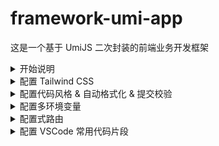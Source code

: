 # framework-umi-app

这是一个基于 UmiJS 二次封装的前端业务开发框架

<!-- 开始说明 -->
<details>
<summary>开始说明</summary>

## 依赖项
| 名称      | 使用版本    |
| ----------- | ----------- |
| node.js     | 16.0.0      |
| npm         | 7.10.0      |
| umi         | 3.5.35      |
| react       | 17.x        |
| react-dom   | 17.x        |

## 安装依赖

``` bash
npm install
```

## 启动服务

``` bash
npm run start
npm run start:dev
npm run start:pre
npm run start:prod
```
## 打包编译

``` bash
npm run build
npm run build:dev
npm run build:pre
npm run build:prod
```
</details>

<!-- 配置 Tailwind CSS -->
<details>
<summary>配置 Tailwind CSS</summary>

## 安装兼容 PostCSS7 版本的 Tailwind CSS
```bash
npm install --save-dev tailwindcss@npm:@tailwindcss/postcss7-compat
```

## 配置文件
`.umirc.ts`
``` js
extraPostCSSPlugins: [
  require('tailwindcss')({
    config: './tailwind.config.ts',
  }),
],
```

`tailwind.config.ts`
``` ts
/** @type {import('tailwindcss').Config} */
module.exports = {
  content: ['./src/**/*.{js,jsx,ts,tsx}'],
  theme: {
    extend: {},
  },
  plugins: [],
};
```

## 全局引入
`./src/global.less`
``` less
@tailwind utilities;
```

## 使用方法
`./src/pages/index.tsx`
``` tsx
<h1 className="text-3xl font-bold underline">
  Hello world!
</h1>
```

## 问题解决

```
问：
引入@tailwind utilities; 编辑器警告 Unknown at rule @tailwindcss(unknownAtRules)

答：
`.vscode/settings.json`
{
  "less.lint.unknownAtRules": "ignore"
}
```
</details>

<details>
<summary>配置代码风格 & 自动格式化 & 提交校验</summary>

## 配置思路
- prettier 负责代码美化
- eslint 负责代码质量检测
- vscode 负责保存代码自动校验和格式化
- git-hooks 负责代码提交前的校验

## 安装依赖
``` bash
npm install --save-dev eslint-plugin-prettier @umijs/fabric
```
## 配置文件
`.vscode/settings.json`
``` json
{
  "editor.defaultFormatter": "esbenp.prettier-vscode",
  "editor.formatOnSave": true,
}
```

`package.json`
``` json
{
  "scripts": {
    "lint:js": "eslint --cache --ext .js,.jsx,.ts,.tsx --format=pretty ./src",
    "lint:prettier": "prettier -c --write src/**/* --end-of-line auto",
    "lint:style": "stylelint src/**/*.less --syntax less"
  },
  "lint-staged": {
    "**/*.{js,jsx,tsx,ts,less,md,json}": [
      "npm run prettier"
    ],
    "**/*.{js,jsx,tsx,ts}": [
      "npm run lint:js"
    ],
    "**/*.{css,less}": [
      "npm run lint:style"
    ],
    "*.ts?(x)": [
      "prettier --parser=typescript --write"
    ]
  }
}
```

`.eslintrc.js`
``` js
module.exports = {
  extends: [require.resolve('@umijs/fabric/dist/eslint')],
  globals: {},
  plugins: ['prettier'],
  rules: {
    'prettier/prettier': 'error',
  },
};
```
`.prettierrc.js`
``` js
const fabric = require('@umijs/fabric');

module.exports = {
  ...fabric.prettier,
};
```
`.stylelintrc.js`
``` js
const fabric = require('@umijs/fabric');

module.exports = {
  ...fabric.stylelint,
  rules: {
    'at-rule-no-unknown': [
      true,
      {
        ignoreAtRules: ['tailwind'],
      },
    ],
  },
};
```
</details>

<details>
<summary>配置多环境变量</summary>

## 安装依赖
`npm install --save-dev cross-env`

## 配置文件
`package.json`
``` json
"start": "npm run start:dev",
"start:dev": "cross-env UMI_ENV=dev umi dev",
"start:pre": "cross-env UMI_ENV=pre umi dev",
"start:prod": "cross-env UMI_ENV=prod umi dev",
"build": "npm run build:dev",
"build:dev": "cross-env UMI_ENV=dev umi build",
"build:pre": "cross-env UMI_ENV=pre umi build",
"build:prod": "cross-env UMI_ENV=prod umi build",
```
`.umirc.dev.ts`
``` ts
export default {
  define: {
    globalConfig: {
      UMI_CUSTOM_ENV: 'dev',
      UMI_BASE_API: 'http://www.dev.com',
    },
  },
};
```
`.umirc.pre.ts`
``` ts
export default {
  define: {
    globalConfig: {
      UMI_CUSTOM_ENV: 'pre',
      UMI_BASE_API: 'http://www.pre.com',
    },
  },
};
```
`.umirc.prod.ts`
``` ts
export default {
  define: {
    globalConfig: {
      UMI_CUSTOM_ENV: 'prod',
      UMI_BASE_API: 'http://www.prod.com',
    },
  },
};
```
## 类型提示
`typings.d.ts`
``` ts
declare const globalConfig: {
  UMI_CUSTOM_ENV: string;
  UMI_BASE_API: string;
  // ...
};
```

## 使用方法
`index.tsx`
``` tsx
console.log(globalConfig.UMI_CUSTOM_ENV);

export default function IndexPage() {
  return (
    <div>
      <h1>{globalConfig.UMI_BASE_API}</h1>
    </div>
  );
}
```
</details>

<details>
<summary>配置式路由</summary>

## 配置文件
`.umirc.ts`
``` ts
import { defineConfig } from 'umi';
import router from './src/router';

export default defineConfig({
  routes: router,
});
```

`./src/router/index.ts`
``` ts
import common from './common';
import user from './user';

export default [
  {
    exact: false,
    path: '/',
    component: '@/pages/_layout',
    routes: [
      ...common,
      ...user,
      { component: '@/pages/_not-found' }
    ],
  },
];
```
`./src/router/common.ts`
``` ts
export default [
  { exact: true, path: '/', component: '@/pages/home' },
  { exact: true, path: '/login', title: '登录页面', component: '@/pages/_login', meta: {}},
];
```
`./src/router/user.ts`
``` ts
export default [
  { exact: true, path: '/user', title: '用户管理', component: '@/pages/user' },
];
```

## 问题解决
``` ts
问：
运行时怎么全局监听路由切换？

答：
`./src/app.tsx`
export function onRouteChange({ matchedRoutes }: { matchedRoutes: any[] }) {
  if (matchedRoutes.length) {
    document.title = matchedRoutes[matchedRoutes.length - 1].route.title ?? '';
  }
}

问：
怎么配置整体框架结构和嵌套路由？

答：
`./src/pages/_layout/index.tsx`
import { withRouter } from 'umi';

export default withRouter((props: any) => {
  // 不带整体布局结构的视图
  if (['/login'].includes(props.location.pathname)) {
    return <div>{props.children}</div>;
  }

  // 带整体布局结构的视图
  return (
    <>
      <div>Header</div>
      {props.children}
      <div>Footer</div>
    </>
  );
});
```
</details>

<details>
<summary>配置 VSCode 常用代码片段</summary>
</details>

<!-- <details>
<summary>Summary</summary>
</details> -->
